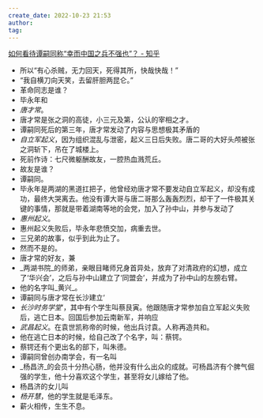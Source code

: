 ```yaml
---
create_date: 2022-10-23 21:53
author: 
tag: 
---
```


[如何看待谭嗣同称“幸而中国之兵不强也”？ - 知乎](https://www.zhihu.com/question/267380471/answer/2549741043)

- 所以“有心杀贼，无力回天，死得其所，快哉快哉！”
- “我自横刀向天笑，去留肝胆两昆仑。”
- 革命同志是谁？
- 毕永年和
- _唐才常_。
- 唐才常是张之洞的高徒，小三元及第，公认的宰相之才。
- 谭嗣同死后的第三年，唐才常发动了内容与思想极其矛盾的
- _自立军起义_，因为组织混乱与泄密，起义三日后失败。唐二哥的大好头颅被张之洞斩下，吊在了城楼上。
- 死前作诗：七尺微躯酬故友，一腔热血溅荒丘。
- 故友是谁？
- 谭嗣同。
- 毕永年是两湖的黑道扛把子，他曾经劝唐才常不要发动自立军起义，却没有成功，最终大哭离去。他没有谭大哥与唐二哥那么轰轰烈烈，却干了一件极其关键的事情，那就是带着湖南等地的会党，加入了孙中山，并参与发动了
- _惠州起义_。
- 惠州起义失败后，毕永年悲愤交加，病重去世。
- 三兄弟的故事，似乎到此为止了。
- 然而不是的。
- 唐才常的好友，兼
- _两湖书院_的师弟，亲眼目睹师兄身首异处，放弃了对清政府的幻想，成立了‘华兴会’，之后与孙中山建立了‘同盟会’，并成为了孙中山的左膀右臂。
- 他的名字叫_黄兴_。
- 谭嗣同与唐才常在长沙建立‘
- _长沙时务学堂_’，其中有个学生叫蔡艮寅。他跟随唐才常参加自立军起义失败后，逃亡日本。回国后参加云南新军，并响应
- _武昌起义_。在袁世凯称帝的时候，他出兵讨袁。人称再造共和。
- 他在逃亡日本的时候，给自己改了个名字，叫：蔡锷。
- 蔡锷还有个更出名的部下，叫朱德。
- 谭嗣同曾创办南学会，有一名叫
- _杨昌济_的会员十分热心肠，他并没有什么出众的成就。可杨昌济有个脾气倔强的学生，他十分喜欢这个学生，甚至将女儿嫁给了他。
- 杨昌济的女儿叫
- _杨开慧_，他的学生就是毛泽东。
- 薪火相传，生生不息。
